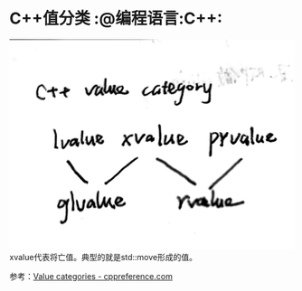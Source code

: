 # C++值分类                                                  :@编程语言:C++:


![](/ox-hugo/2022-02-16_12-28-13_screenshot.png)
xvalue代表将亡值。典型的就是std::move形成的值。

参考：[Value categories - cppreference.com](https://en.cppreference.com/w/cpp/language/value_category)

